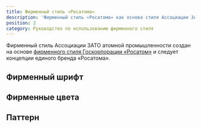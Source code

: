 ```yaml
---
title: Фирменный стиль «Росатома»
description: 'Фирменный стиль «Росатома» как основа стиля Ассоциации ЗАТО атомной промышленности.'
position: 2
category: Руководство по использованию фирменного стиля
---
```


Фирменный стиль Ассоциации ЗАТО атомной промышленности создан на основе [фирменного стиля Госкорпорации «Росатом»](https://www.rosatom.ru/journalist/style/) и следует концепции единого бренда «Росатома».

## Фирменный шрифт

## Фирменные цвета

## Паттерн